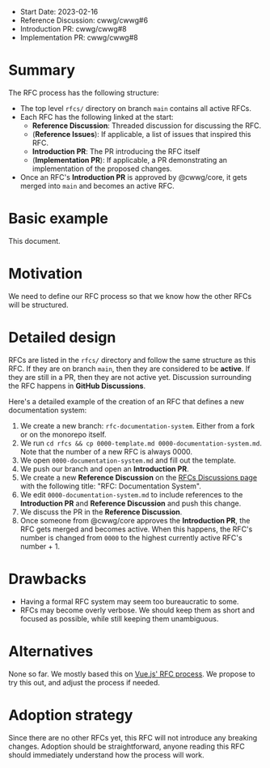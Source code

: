 - Start Date: 2023-02-16
- Reference Discussion: cwwg/cwwg#6
- Introduction PR: cwwg/cwwg#8
- Implementation PR: cwwg/cwwg#8

# Summary

The RFC process has the following structure:

- The top level `rfcs/` directory on branch `main` contains all active RFCs.
- Each RFC has the following linked at the start:
  - **Reference Discussion**: Threaded discussion for discussing the RFC.
  - (**Reference Issues**): If applicable, a list of issues that inspired this RFC.
  - **Introduction PR**: The PR introducing the RFC itself
  - (**Implementation PR**): If applicable, a PR demonstrating an implementation of the proposed changes.
- Once an RFC's **Introduction PR** is approved by @cwwg/core, it gets merged into `main` and becomes an active RFC.

# Basic example

This document.

# Motivation

We need to define our RFC process so that we know how the other RFCs will be structured.

# Detailed design

RFCs are listed in the `rfcs/` directory and follow the same structure as this RFC. If they are on branch `main`, then they are considered to be **active**. If they are still in a PR, then they are not active yet. Discussion surrounding the RFC happens in **GitHub Discussions**.

Here's a detailed example of the creation of an RFC that defines a new documentation system:

1. We create a new branch: `rfc-documentation-system`. Either from a fork or on the monorepo itself.
2. We run `cd rfcs && cp 0000-template.md 0000-documentation-system.md`. Note that the number of a new RFC is always 0000.
3. We open `0000-documentation-system.md` and fill out the template.
4. We push our branch and open an  **Introduction PR**.
5. We create a new **Reference Discussion** on the [RFCs Discussions page](https://github.com/cwwg/cwwg/discussions/categories/rfcs) with the following title: "RFC: Documentation System".
6. We edit `0000-documentation-system.md` to include references to the **Introduction PR** and **Reference Discussion** and push this change. 
7. We discuss the PR in the **Reference Discussion**.
8. Once someone from @cwwg/core approves the **Introduction PR**, the RFC gets merged and becomes active. When this happens, the RFC's number is changed from `0000` to the highest currently active RFC's number + 1.

# Drawbacks

- Having a formal RFC system may seem too bureaucratic to some.
- RFCs may become overly verbose. We should keep them as short and focused as possible, while still keeping them unambiguous.

# Alternatives

None so far. We mostly based this on [Vue.js' RFC process](https://github.com/vuejs/rfcs/blob/master/0000-template.md). We propose to try this out, and adjust the process if needed.

# Adoption strategy

Since there are no other RFCs yet, this RFC will not introduce any breaking changes. Adoption should be straightforward, anyone reading this RFC should immediately understand how the process will work.